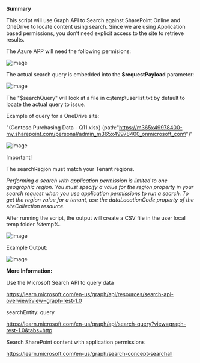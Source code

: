 **Summary**

This script will use Graph API to Search against SharePoint Online and OneDrive to locate content using search. Since we are using Application based permissions, you don’t need explicit access to the site to retrieve results.

The Azure APP will need the following permisions:


![image](https://github.com/user-attachments/assets/7624bdb6-62b4-4b9c-ad02-0ca58cd0fc8d)

The actual search query is embedded into the **$requestPayload** parameter:


![image](https://github.com/user-attachments/assets/32748983-e0b1-493f-9b59-67ee7206839e)


The  "$searchQuery" will look at a file in c:\temp\userlist.txt by default to locate the actual query to issue.

Example of query for a OneDrive site:

"(Contoso Purchasing Data - Q11.xlsx) (path:\"https://m365x49978400-my.sharepoint.com/personal/admin_m365x49978400_onmicrosoft_com\")"

![image](https://github.com/user-attachments/assets/afc3eeaf-56ed-4afb-93e0-e31feb989bbb)


Important! 

The searchRegion must match your Tenant regions.

_Performing a search with application permission is limited to one geographic region. You must specify a value for the region property in your search request when you use application permissions to run a search. To get the region value for a tenant, use the dataLocationCode property of the siteCollection resource._


After running the script, the output will create a CSV file in the user local temp folder %temp%.

![image](https://github.com/user-attachments/assets/7a383b28-3beb-459f-b3d2-ee822b819501)


Example Output:

![image](https://github.com/user-attachments/assets/e071d9ef-cd77-4476-9921-1d9f2d571ee2)


**More Information:**

Use the Microsoft Search API to query data

https://learn.microsoft.com/en-us/graph/api/resources/search-api-overview?view=graph-rest-1.0

searchEntity: query

https://learn.microsoft.com/en-us/graph/api/search-query?view=graph-rest-1.0&tabs=http

Search SharePoint content with application permissions

https://learn.microsoft.com/en-us/graph/search-concept-searchall
